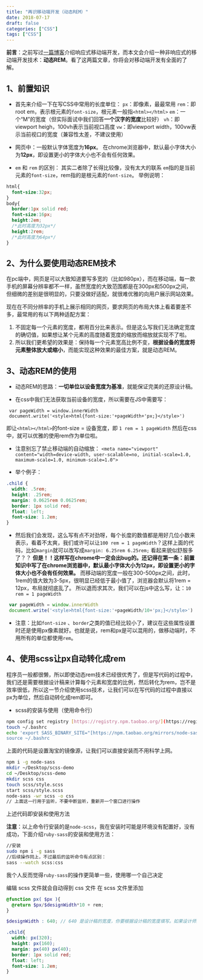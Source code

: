 ```yaml
---
title: "再识移动端开发（动态REM）"
date: 2018-07-17
draft: false
categories: ["CSS"] 
tags: ["CSS"]
---
```


**前言**：之前写过[一篇博客](https://www.jianshu.com/p/04d762c5e9a4)介绍响应式移动端开发，而本文会介绍一种非响应式的移动端开发技术：**动态REM**。看了这两篇文章，你将会对移动端开发有全面的了解。

## 1、前置知识

- 首先来介绍一下在写CSS中常用的长度单位：
`px`：即像素，最最常用
`rem`：即root em，表示根元素的`font-size`，根元素一般指`<html></html>`
`em`：一个“M”的宽度（但实际面试中我们回答**一个汉字的宽度**比较好）
`vh`：即viewport heigh，100vh表示当前视口高度
`vw`：即viewport width，100vw表示当前视口的宽度（兼容性太差，不建议使用）

- 网页中：一般默认字体宽度为**16px**。
在chrome浏览器中，默认最小字体大小为**12px**，即设置更小的字体大小也不会有任何效果。

- `em` 和 `rem` 的区别：
其实二者除了长得比较像，没有太大的联系
`em`指的是当前元素的`font-size`，rem指的是根元素的`font-size`。
举例说明：
```css
html{
  font-size:32px;
}
body{
  border:1px solid red;
  font-size:16px;
  height:2em; 
  /*此时高度为32px*/
  height:2rem;
  /*此时高度为64px*/
}
```

## 2、为什么要使用动态REM技术

在pc端中，网页是可以大致知道要写多宽的（比如980px），而在移动端，每一款手机的屏幕分辨率都不一样，虽然宽度的大致范围都是在300px和500px之间，但细微的差别是很明显的，只要没做好适配，就很难优雅的向用户展示网站效果。

现在在不同分辨率的手机上展示相同的网页，要求网页的布局大体上看着要差不多，最常用的有以下两种适配方案：
1. 不固定每一个元素的宽度，都用百分比来表示。但是这么写我们无法确定宽度的确切值，如果想让某个元素的高度随着宽度的缩放而缩放就实现不了啦。
2. 所以我们更希望的效果是：保持每一个元素宽高比例不变，**根据设备的宽度将元素整体放大或缩小**，而能实现这种效果的最佳方案，就是动态REM。

## 3、动态REM的使用

- 动态REM的思路：**一切单位以设备宽度为基准**，就能保证完美的还原设计稿。

- 在css中我们无法获取当前设备的宽度，所以需要在JS中需要写：
```
 var pageWidth = window.innerWidth
 document.write('<style>html{font-size:'+pageWidth+'px;}</style>')
```
即让`<html></html>`的font-size = 设备宽度，即 `1 rem = 1 pageWidth` 
然后在css中，就可以优雅的使用rem作为单位啦。
- 注意别忘了禁止移动端的自动缩放：
`<meta name="viewport" content="width=device-width, user-scalable=no, initial-scale=1.0, maximum-scale=1.0, minimum-scale=1.0">`

- 举个例子：
```css
.child {
  width: .5rem;
  height: .25rem;
  margin: 0.0625rem 0.0625rem;
  border: 1px solid red;
  float: left;
  font-size: 1.2em;
}
```
- 然后我们会发现，这么写有点不对劲呀，每个长度的数值都是用好几位小数来表示，看着不太爽，我们或许可以让`100 rem = 1 pageWidth`？这样上面的代码，比如`margin`就可以改写成`margin: 6.25rem 6.25rem;` 看起来貌似舒服多了？？
**但是！！这样写在chrome中一定会出bug的。**还记得在第一条：前置知识中写了**在chrome浏览器中，默认最小字体大小为12px，即设置更小的字体大小也不会有任何效果。**
而移动端的宽度一般在300-500px之间，此时，1rem的值大致为3-5px，很明显已经低于最小值了，浏览器会默认将1rem = 12px，布局就彻底乱了。
所以退而求其次，我们可以在js中这么写，让：`10 rem = 1 pageWidth`
```js
 var pageWidth = window.innerWidth
 document.write('<style>html{font-size:'+pageWidth/10+'px;}</style>')
```
- 注意：比如`font-size` 、`border`之类的值已经比较小了，建议在这些属性设置时还是使用px像素就好。也就是说，rem和px是可以混用的，做移动端时，不用所有的单位都使用`rem`。

## 4、使用scss让px自动转化成rem

程序员一般都很懒，所以即使动态rem技术已经很优秀了，但是写代码的过程中，我们还是需要根据设计稿来计算每个元素和宽度的比例，然后转化为rem，岂不是效率很低，所以这一节介绍使用scss技术，让我们可以在写代码的过程中直接以px为单位，然后自动转化成rem即可。
- scss的安装与使用（使用命令行）
```bash
npm config set registry [https://registry.npm.taobao.org/](https://registry.npm.taobao.org/ "null")
touch ~/.bashrc
echo 'export SASS_BINARY_SITE="[https://npm.taobao.org/mirrors/node-sass"'](https://npm.taobao.org/mirrors/node-sass%22' "null") >> ~/.bashrc
source ~/.bashrc
```
上面的代码是设置淘宝的镜像源，让我们可以直接安装而不用科学上网。
```bash
npm i -g node-sass
mkdir ~/Desktop/scss-demo
cd ~/Desktop/scss-demo
mkdir scss css
touch scss/style.scss
start scss/style.scss
node-sass -wr scss -o css
// 上面这一行用于监听，不要中断监听，重新开一个窗口进行操作
```
上述代码即安装和使用方法

**注意**：以上命令行安装的是`node-scss`，我在安装时可能是环境没有配置好，没有成功，下面介绍`ruby-sass`的安装和使用方法：
```bash
//安装
sudo npm i -g sass
//后续操作同上，不过最后的监听命令有点区别：
sass --watch scss:css
```
我个人反而觉得`ruby-sass`的操作更简单一些，使用哪一个自己决定

编辑 scss 文件就会自动得到 css 文件
在 scss 文件里添加
```scss
@function px( $px ){
  @return $px/$designWidth*10 + rem;
}

$designWidth : 640; // 640 是设计稿的宽度，你要根据设计稿的宽度填写。如果设计师的设计稿宽度不统一，就杀死设计师，换个新的。

.child{
  width: px(320);
  height: px(160);
  margin: px(40) px(40);
  border: 1px solid red;
  float: left;
  font-size: 1.2em;
}
```




